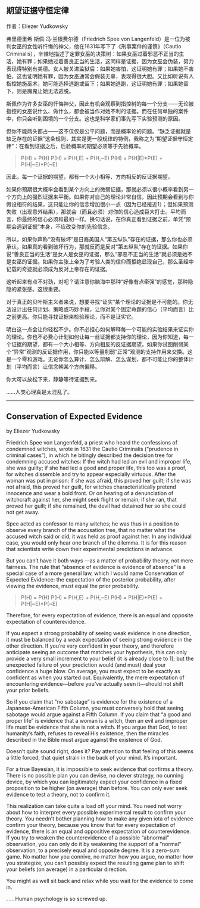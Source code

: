 ## 期望证据守恒定律

作者：Eliezer Yudkowsky

弗里德里希·斯佩·冯·兰根费尔德（Friedrich Spee von Langenfeld）是一位为被判女巫的女性听忏悔的神父，他在1631年写下了《刑事案件的谨慎》（Cautio Criminalis），辛辣地描述了定罪女巫的决策树：如果女巫过着邪恶不正当的生活，她有罪；如果她过着善良正当的生活，这同样是证据，因为女巫会伪装，努力表现得特别有美德。女人被关进监狱后：如果她害怕，这证明她有罪；如果她不害怕，这也证明她有罪，因为女巫通常会假装无辜，表现得很大胆。又比如听说有人指控她施巫术，她可能选择逃跑或留下；如果她逃跑，这证明她有罪；如果她留下，则是魔鬼让她无法逃脱。

斯佩作为许多女巫的忏悔神父，因此有机会观察到指控树的每一个分支——无论被指控的女巫说什么、做什么，都会被当作对她不利的证据。而在任何单独的案件中，你只会听到困境的一个分支。这也是科学家们事先写下实验预测的原因。

但你不能两头都占——这不仅仅是公平问题，而是概率论的问题。“缺乏证据就是缺乏存在的证据”这条规则，其实是更一般规律的特例，我称之为“期望证据守恒定律”：在看到证据之后，后验概率的期望必须等于先验概率。

> P(H) = P(H)
> P(H) = P(H,E) + P(H,~E)
> P(H) = P(H|E)*P(E) + P(H|~E)*P(~E)

因此，每一个证据的期望，都有一个大小相等、方向相反的反证据期望。

如果你预期很大概率会看到某个方向上的微弱证据，那就必须以很小概率看到另一个方向上的强烈证据来平衡。如果你对自己的理论非常自信，因此预期会看到与你假设相符的结果，这只能让你的信念增加很小一点（因为已经接近1）；但如果预测失败（出现意外结果），那就会（而且必须）对你的信心造成巨大打击。平均而言，你最终的信心必须和最初一样。换句话说，在你真正看到证据之前，单凭“预期会遇到证据”本身，不应改变你的先验信念。

所以，如果你声称“没有破坏”是日裔美国人“第五纵队”存在的证据，那么你也必须承认，如果真的看到破坏行为，那就反而是反对“第五纵队”存在的证据。如果你说“善良正当的生活”是女人是女巫的证据，那么“邪恶不正当的生活”就必须是她不是女巫的证据。如果你主张上帝为了考验人类的信仰而拒绝显现自己，那么圣经中记载的奇迹就必须成为反对上帝存在的证据。

这听起来有点不对劲，对吧？请注意你脑海中那种“好像有点牵强”的感觉，那种隐隐的紧张感。这很重要。

对于真正的贝叶斯主义者来说，想要寻找“证实”某个理论的证据是不可能的。你无法设计出任何计划、策略或巧妙手段，让你对某个固定命题的信心（平均而言）比之前更高。你只能寻找证据来检验理论，而不是证实它。

明白这一点会让你轻松不少。你不必担心如何解释每一个可能的实验结果来证实你的理论。你也不必费心计划如何让每一丝证据都支持你的理论，因为你知道，每一个证据的期望，都有一个大小相等、方向相反的反证据期望。如果你试图削弱某个“异常”观测的反证据作用，你只能以等量削弱“正常”观测的支持作用来交换。这是一个零和游戏。无论你怎么算计、怎么辩解、怎么谋划，都不可能让你的整体计划（平均而言）让信念朝某个方向偏移。

你大可以放松下来，静静等待证据到来。

……人类心理真是太混乱了。

---

## Conservation of Expected Evidence

by Eliezer Yudkowsky

Friedrich Spee von Langenfeld, a priest who heard the confessions of condemned witches, wrote in 1631 the Cautio Criminalis (“prudence in criminal cases”), in which he bitingly described the decision tree for condemning accused witches: If the witch had led an evil and improper life, she was guilty; if she had led a good and proper life, this too was a proof, for witches dissemble and try to appear especially virtuous. After the woman was put in prison: if she was afraid, this proved her guilt; if she was not afraid, this proved her guilt, for witches characteristically pretend innocence and wear a bold front. Or on hearing of a denunciation of witchcraft against her, she might seek flight or remain; if she ran, that proved her guilt; if she remained, the devil had detained her so she could not get away.

Spee acted as confessor to many witches; he was thus in a position to observe every branch of the accusation tree, that no matter what the accused witch said or did, it was held as proof against her. In any individual case, you would only hear one branch of the dilemma. It is for this reason that scientists write down their experimental predictions in advance.

But you can’t have it both ways —as a matter of probability theory, not mere fairness. The rule that “absence of evidence is evidence of absence” is a special case of a more general law, which I would name Conservation of Expected Evidence: the expectation of the posterior probability, after viewing the evidence, must equal the prior probability.

> P(H) = P(H)
> P(H) = P(H,E) + P(H,~E)
> P(H) = P(H|E)*P(E) + P(H|~E)*P(~E)

Therefore, for every expectation of evidence, there is an equal and opposite expectation of counterevidence.

If you expect a strong probability of seeing weak evidence in one direction, it must be balanced by a weak expectation of seeing strong evidence in the other direction. If you’re very confident in your theory, and therefore anticipate seeing an outcome that matches your hypothesis, this can only provide a very small increment to your belief (it is already close to 1); but the unexpected failure of your prediction would (and must) deal your confidence a huge blow. On average, you must expect to be exactly as confident as when you started out. Equivalently, the mere expectation of encountering evidence—before you’ve actually seen it—should not shift your prior beliefs.

So if you claim that “no sabotage” is evidence for the existence of a Japanese-American Fifth Column, you must conversely hold that seeing sabotage would argue against a Fifth Column. If you claim that “a good and proper life” is evidence that a woman is a witch, then an evil and improper life must be evidence that she is not a witch. If you argue that God, to test humanity’s faith, refuses to reveal His existence, then the miracles described in the Bible must argue against the existence of God.

Doesn’t quite sound right, does it? Pay attention to that feeling of this seems a little forced, that quiet strain in the back of your mind. It’s important.

For a true Bayesian, it is impossible to seek evidence that confirms a theory. There is no possible plan you can devise, no clever strategy, no cunning device, by which you can legitimately expect your confidence in a fixed proposition to be higher (on average) than before. You can only ever seek evidence to test a theory, not to confirm it.

This realization can take quite a load off your mind. You need not worry about how to interpret every possible experimental result to confirm your theory. You needn’t bother planning how to make any given iota of evidence confirm your theory, because you know that for every expectation of evidence, there is an equal and oppositive expectation of counterevidence. If you try to weaken the counterevidence of a possible “abnormal” observation, you can only do it by weakening the support of a “normal” observation, to a precisely equal and opposite degree. It is a zero-sum game. No matter how you connive, no matter how you argue, no matter how you strategize, you can’t possibly expect the resulting game plan to shift your beliefs (on average) in a particular direction.

You might as well sit back and relax while you wait for the evidence to come in.

. . . Human psychology is so screwed up.

